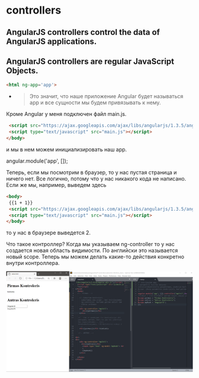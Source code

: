 # controllers

## AngularJS controllers control the data of AngularJS applications.
## AngularJS controllers are regular JavaScript Objects.


 ```html
<html ng-app='app'>
 ``` 
 - > Это значит, что наше приложение Angular будет называться app и все сущности мы будем привязывать к нему.

Кроме Angular у меня подключен файл main.js.
 ```html
  <script src="https://ajax.googleapis.com/ajax/libs/angularjs/1.3.5/angular.min.js"></script>
  <script type="text/javascript" src="main.js"></script>
</body>
 ``` 
и мы в нем можем инициализировать наш app.

angular.module('app', []);

Теперь, если мы посмотрим в браузер, то у нас пустая страница и ничего нет. 
Все логично, потому что у нас никакого кода не написано.
Если же мы, например, выведем здесь

 ```html
<body>
  {{1 + 1}}
  <script src="https://ajax.googleapis.com/ajax/libs/angularjs/1.3.5/angular.min.js"></script>
  <script type="text/javascript" src="main.js"></script>
</body>
 ``` 
то у нас в браузере выведется 2.

Что такое контроллер? Когда мы указываем ng-controller то у нас создается новая область видимости. По английски это называется новый scope. Теперь мы можем делать какие-то действия конкретно внутри контроллера.


  ![Test Image 3](img/Done.png)
